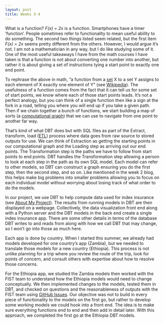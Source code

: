 ```yaml
---
layout: post
title: Weeks 3-4
---
```

What is a function? *F(x) = 2x* is a function. Smartphones have a timer ‘function’. People sometimes refer to functionality to mean useful ability to do something. The second two things listed seem related, but the first item *F(x) = 2x* seems pretty different from the others. However, I would argue it’s not. I am not a mathematician in any way, but I do like studying some of it. One of the most useful takeaways I have from the math courses I have taken is that a function is not about converting one number into another, but rather it is about giving a set of instructions tying a start point to exactly one end point. 

To rephrase the above in math, “a function from a [set](https://en.wikipedia.org/wiki/Set_(mathematics)) X to a set Y assigns to each element of X exactly one element of Y” (see [Wikipedia](https://en.wikipedia.org/wiki/Function_(mathematics))). The usefulness of a function comes from the fact that it can tell us for some set of start points, we know where each of those start points leads. It’s not a perfect analogy, but you can think of a single function then like a sign at the fork in a road, telling you where you will end up if you take a given path. Then if we chain together a bunch of functions, we start building a map of sorts (a [computational graph](https://www.tutorialspoint.com/python_deep_learning/python_deep_learning_computational_graphs.htm)) that we can use to navigate from one point to another far way. 

That’s kind of what DBT does but with SQL files as part of the Extract, transform, load ([ETL](https://en.wikipedia.org/wiki/Extract,_transform,_load)) process where data goes from raw source to stored outputs for use. We can think of Extraction as getting the starting points in our computational graph and the Loading step as arriving out our end points. The Transformation step is the paths we have to follow from start points to end points. DBT handles the Transformation step allowing a person to look at each step in the path as its own SQL model. Each model can refer to other models, so DBT can construct a graph ensuring you do the first step, then the second step, and so on. Like mentioned in the week 2 blog, this helps make big problems into smaller problems allowing you to focus on each individual model without worrying about losing track of what order to do the models.

In our project, we use DBT to help compute data used for index insurance (see [About My Project](https://j-rebs.github.io/#about-my-project)). The results from running models in DBT are then displayed on a webpage. Collectively, the data visualization front end along with a Python server and the DBT models in the back end create a single index insurance app. There are some other details in terms of the database DBT writes to and reads from along with how we call DBT that may change, so I won’t go into those as much here. 

Each app is done by country. When I started this summer, we already had models developed for one country’s app (Zambia), but we needed to translate those models for a new country (Ethiopia). This process is not unlike planning for a trip where you review the route of the trip, look for points of concern, and consult others with expertise about how to resolve those concerns. 

For the Ethiopia app, we studied the Zambia models then worked with the FIST team to understand how the Ethiopia models would need to change conceptually. We then implemented changes to the models, tested them in DBT, and checked on questions and the reasonableness of outputs with the FIST team using [GitHub Issues](https://github.com/features/issues). Our objective was not to build in every piece of functionality to the models on the first go, but rather to develop some working models we could hook into a front end. The idea is to make sure everything functions end to end and then add in detail later. With this approach, we completed the first go at the Ethiopia DBT models. 

 

